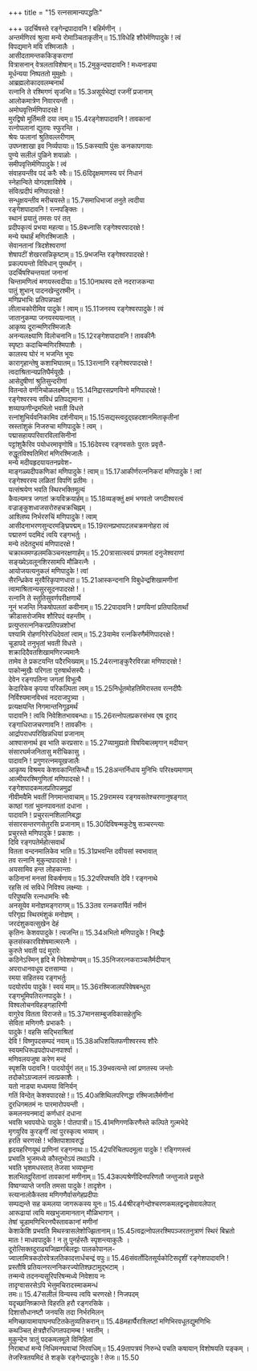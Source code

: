 +++
title = "15 रत्नसामान्यपद्धतिः"

+++
उदर्चिषस्ते रङ्गेन्द्रपादावनि ! बहिर्मणीन् ।  
अन्तर्मणिरवं श्रुत्वा मन्ये रोमाञ्चिताकृतीन्॥ 15.1विधेहि शौरेर्मणिपादुके ! त्वं  
विपद्यमाने मयि रश्मिजालैः ।  
आसीदतामन्तककिङ्कराणां  
वित्रासनान् वेत्रलताविशेषान्॥ 15.2मुकुन्दपादावनि ! मध्यनाड्या  
मूर्धन्यया निष्पततो मुमुक्षोः ।  
आब्रह्मलोकादवलम्बनार्थं  
रत्नानि ते रश्मिगणं सृजन्ति॥ 15.3असूर्यभेद्यां रजनीं प्रजानाम्  
आलोकमात्रेण निवारयन्ती ।  
अमोघवृत्तिर्मणिपादरक्षे !  
मुरद्विषो मूर्तिमती दया त्वम्॥ 15.4रङ्गेशपादावनि ! तावकानां  
रत्नोपलानां द्युतयः स्फुरन्ति ।  
श्रेयः फलानां श्रुतिवल्लरीणाम्  
उपघ्नशाखा इव निर्व्यपायाः॥ 15.5कस्यापि पुंसः कनकापगायाः  
पुण्ये सलीलं पुळिने शयाळोः ।  
समीपवृत्तिर्मणिपादुके ! त्वं  
संवाहयन्तीव पदं करैः स्वैः॥ 15.6दिदृक्षमाणस्य परं निधानं  
स्नेहान्विते योगदशाविशेषे ।  
संवित्प्रदीपं मणिपादरक्षे !  
सन्धुक्षयन्तीव मरीचयस्ते॥ 15.7समाधिभाजां तनुते त्वदीया  
रङ्गेशपादावनि ! रत्नपङ्क्तिः ।  
स्थानं प्रयातुं तमसः परं तत्  
प्रदीपकृत्यं प्रभया महत्या॥ 15.8बध्नासि रङ्गेश्वरपादरक्षे !  
मन्ये यथार्हं मणिरश्मिजालैः ।  
सेवानतानां त्रिदशेश्वराणां  
शेषापटीं शेखरसन्निकृष्टाम्॥ 15.9भजन्ति रङ्गेश्वरपादरक्षे !  
प्रकल्पयन्तो विविधान् पुमर्थान् ।  
उदर्चिषश्चिन्तयतां जनानां  
चिन्तामणित्वं मणयस्त्वदीयाः॥ 15.10नाथस्य दत्ते नदराजकन्या  
पातुं शुभान् पादनखेन्दुरश्मीन् ।  
मणिप्रभाभिः प्रतिपन्नपक्षां  
लीलाचकोरीमिव पादुके ! त्वाम्॥ 15.11जनस्य रङ्गेश्वरपादुके ! त्वं  
जातानुकम्पा जनयस्ययत्नात् ।  
आकृष्य दूरान्मणिरश्मिजालैः  
अनन्यलक्ष्याणि विलोचनानि॥ 15.12रङ्गेशपादावनि ! तावकीनैः  
स्पृष्टाः कदाचिन्मणिरश्मिपाशैः ।  
कालस्य घोरं न भजन्ति भूयः  
कारागृहान्तेषु कशाभिघातम्॥ 15.13रत्नानि रङ्गेश्वरपादरक्षे !  
त्वदाश्रितान्यप्रतिघैर्मयूखैः ।  
आसेदुषीणां श्रुतिसुन्दरीणां  
वितन्वते वर्णनिचोळलक्ष्मीम्॥ 15.14निद्रारसप्रणयिनो मणिपादरक्षे !  
रङ्गेश्वरस्य सविधं प्रतिपद्यमाना ।  
शय्याफणीन्द्रमभितो भवती विधत्ते  
रत्नांशुभिर्यवनिकामिव दर्शनीयाम्॥ 15.15सद्यस्त्वदुद्ग्रहदशानमिताकृतीनां  
स्रस्तांशुकं निजरुचा मणिपादुके ! त्वम् ।  
पद्मासहायपरिवारविलासिनीनां  
पट्टांशुकैरिव पयोधरमावृणोषि॥ 15.16देवस्य रङ्गवसतेः पुरतः प्रवृत्तै-  
रुद्धूतविश्वतिमिरां मणिरश्मिजालैः ।  
मन्ये मदीयहृदयायतनप्रवेश-  
माङ्गळ्यदीपकणिकां मणिपादुके ! त्वाम्॥ 15.17आकीर्णरत्ननिकरां मणिपादुके ! त्वां  
रङ्गेश्वरस्य लळितां विपणिं प्रतीमः ।  
यत्संश्रयेण भवति स्थिरभक्तिमूल्यं  
कैवल्यमत्र जगतां क्रयविक्रयार्हम्॥ 15.18व्यङ्क्तुं क्षमं भगवतो जगदीश्वरत्वं  
वज्राङ्कुशध्वजसरोरुहचक्रचिह्नम् ।  
आश्लिष्य निर्भररुचिं मणिपादुके ! त्वाम्  
आसीदनाभरणसुन्दरमङ्घ्रिपद्मम्॥ 15.19रत्नप्रभापटलचक्रमनोहरा त्वं  
पद्मारुणं पदमिदं त्वयि रङ्गभर्तुः ।  
मन्ये तदेतदुभयं मणिपादरक्षे !  
चक्राब्जमण्डलमकिञ्चनरक्षणार्हम्॥ 15.20त्रासात्स्वयं प्रणमतां दनुजेश्वराणां  
सङ्ख्येऽवलूनशिरसामपि मौळिरत्नैः ।  
आयोजयत्यनुकलं मणिपादुके ! त्वां  
सैरन्ध्रिकेव मुरवैरिकृपाणधारा॥ 15.21आस्कन्दनानि विबुधेन्द्रशिखामणीनां  
त्वामाश्रितान्यसुरसूदनपादरक्षे ! ।  
रत्नानि ते स्तुतिसुवर्णपरीक्षणार्थे  
नूनं भजन्ति निकषोपलतां कवीनाम्॥ 15.22पादावनि ! प्रणयिनां प्रतिपादितार्थां  
क्रीडासरोजमिव शौरिपदं वहन्तीम् ।  
प्रत्युप्तरत्ननिकरप्रतिपन्नशोभां  
पश्यामि रोहणगिरेरधिदेवतां त्वाम्॥ 15.23यामेव रत्नकिरणैर्मणिपादरक्षे !  
चूडापदे तनुभृतां भवती विधत्ते ।  
शक्रादिदैवतशिखामणिरज्यमानैः  
तामेव ते प्रकटयन्ति पदैरभिख्याम्॥ 15.24रत्नाङ्कुरैरविरळा मणिपादरक्षे !  
पाकोन्मुखैः परिगता पुरुषार्थसस्यैः ।  
देवेन रङ्गपतिना जगतां विभूत्यै  
केदारिकेव कृपया परिकल्पिता त्वम्॥ 15.25निर्धूतमोहतिमिरास्तव रत्नदीपैः  
निर्विश्यमानविभवं नदराजपुत्र्या ।  
प्रत्यक्षयन्ति निगमान्तनिगूढमर्थं  
पादावनि ! त्वयि निवेशितभावबन्धाः॥ 15.26रत्नोपलप्रकरसंभव एष दूराद्  
रङ्गाधिराजचरणावनि ! तावकीनः ।  
आर्द्रापराधपरिखिन्नधियां प्रजानाम्  
आश्वासनार्थ इव भाति करप्रसारः॥ 15.27व्यामुह्यतो विषयिबालमृगान् मदीयान्  
संसारघर्मजनितासु मरीचिकासु ।  
पादावनि ! प्रगुणरत्नमयूखजालैः  
आकृष्य विश्रमय केशवकान्तिसिन्धौ॥ 15.28अन्तर्निधाय मुनिभिः परिरक्ष्यमाणाम्  
आत्मीयरश्मिगुणितां मणिपादरक्षे ! ।  
रङ्गेशपादकमलप्रतिपन्नमुद्रां  
नीवीमवैमि भवतीं निगमान्तवाचाम्॥ 15.29रामस्य रङ्गवसतेश्चरणानुषङ्गात्  
काष्ठां गतां भुवनपावनतां दधाना ।  
पादावनि ! प्रचुररत्नशिलानिबद्धा  
संसारसन्तरणसेतुरसि प्रजानाम्॥ 15.30दिविषन्मकुटेषु सञ्चरन्त्याः  
प्रचुरस्ते मणिपादुके ! प्रकाशः ।  
दिवि रङ्गपतेर्महोत्सवार्थं  
वितता वन्दनमालिकेव भाति॥ 15.31प्रभवन्ति दवीयसां स्वभावात्  
तव रत्नानि मुकुन्दपादरक्षे ! ।  
अयसामिव हन्त लोहकान्ताः  
कठिनानां मनसां विकर्षणाय॥ 15.32परिपश्यति देवि ! रङ्गनाथे  
रहसि त्वं सविधे निविश्य लक्ष्म्याः ।  
परिपुष्यसि रत्नधामभिः स्वैः  
अनसूयेव मनोज्ञमङ्गरागम्॥ 15.33तव रत्नकरार्पितं नवीनं  
परिगृह्य स्थिरमंशुकं मनोज्ञम् ।  
जरदंशुकवत्सुखेन देहं  
कृतिनः केशवपादुके ! त्यजन्ति॥ 15.34अभितो मणिपादुके ! निबद्धैः  
कृतसंस्कारविशेषमात्मरत्नैः ।  
कुरुते भवती पदं मुरारेः  
कठिनेऽस्मिन् हृदि मे निवेशयोग्यम्॥ 15.35निजरत्नकराञ्चलैर्मदीयान्  
अपराधानवधूय दत्तसाम्या ।  
रमया सहितस्य रङ्गभर्तुः  
पदयोरर्पय पादुके ! स्वयं माम्॥ 15.36रश्मिजालपरिवेषबन्धुरा  
रङ्गभूमिपतिरत्नपादुके ! ।  
विश्वलोचनविहङ्गहारिणी  
वागुरेव वितता विराजसे॥ 15.37मानसाम्बुजविकासहेतुभिः  
सेविता मणिगणैः प्रभाकरैः ।  
पादुके ! वहसि सद्भिराश्रितां  
देवि ! विष्णुपदसम्पदं नवाम्॥ 15.38अधिशयितफणीश्वरस्य शौरेः  
स्वयमधिरूढपदोपधानपार्श्वा ।  
मणिवलयजुषा करेण मन्दं  
स्पृशसि पदावनि ! पादयोर्युगं तत्॥ 15.39भवत्यन्ते त्वां प्रणतस्य जन्तोः  
तदोकोऽग्रज्वलनं त्वत्प्रकाशैः ।  
यतो नाड्या मध्यमया विनिर्यन्  
गतिं विन्देत् केशवपादरक्षे !॥ 15.40अशिथिलपरिणद्धा रश्मिजालैर्मणीनां  
दुरधिगमतमं नः पारमारोपयन्ती ।  
कमलनयनमाद्यं कर्णधारं दधाना  
भवसि भवपयोधेः पादुके ! पोतपात्री॥ 15.41मणिगणकिरणैस्ते कल्पिते गुल्मभेदे  
मृगयुरिव कुरङ्गीं त्वां पुरस्कृत्य भव्याम् ।  
हरति चरणरक्षे ! भक्तिपाशावरुद्धं  
हृदयहरिणयूथं प्राणिनां रङ्गनाथः॥ 15.42परिचितपदमूला पादुके ! रङ्गिणस्त्वं  
प्रभवति भुजमध्ये कौस्तुभोऽयं तथाऽपि ।  
भवति भृशमधस्तात् तेजसा भव्यभूम्ना  
शलभितदुरितानां तावकानां मणीनाम्॥ 15.43कल्पश्रेणीदिनपरिणतौ जन्तुजाले प्रसुप्ते  
विष्वग्व्याप्ते जगति तमसा पादुके ! तादृशेन ।  
स्त्यानालोकैस्तव मणिगणैर्वासगेहप्रदीपाः  
सम्पद्यन्ते सह कमलया जागरूकस्य यूनः॥ 15.44श्रीरङ्गेन्दोश्चरणकमलद्वन्द्वसेवावलेपात्  
आरूढायां त्वयि मखभुजामानतान् मौळिभागान् ।  
तेषां चूडामणिभिरनघैस्तावकानां मणीनां  
केशाकेशि प्रभवति मिथस्त्रासलेशोज्झितानाम्॥ 15.45त्वद्रत्नोपलरश्मिपञ्जरतनुत्राणं स्थिरं बिभ्रतो  
मातः ! माधवपादुके ! न तु पुनर्हस्तैः स्पृशन्त्याकुलैः ।  
दूरोत्सिक्तदुराढ्यजिह्मगबिलद्वाः पालकोपानल-  
ज्वालामित्रकठोरवेत्रलतिकादत्तार्धचन्द्रं वपुः॥ 15.46संवर्तोदितसूर्यकोटिसदृशीं रङ्गेशपादावनि !  
प्रस्तौषि प्रतियत्नरत्ननिकरज्योतिश्छटामुद्भटाम् ।  
तन्मन्ये तदनन्यसूरिपरिषन्मध्ये निवेशाय नः  
तादृग्वासरसेऽपि भेत्तुमचिरादस्माकमन्धं  
तमः॥ 15.47सलीलं विन्यस्य त्वयि चरणरक्षे ! निजपदम्  
यदृच्छानिष्क्रान्ते विहरति हरौ रङ्गरसिके ।  
दिशासौधानष्टौ जनयसि तदा निर्भरमिलन्  
मणिच्छायामायाघनघटितकेतुव्यतिकरान्॥ 15.48महार्घैराश्लिष्टां मणिभिरवधूतद्युमणिभिः  
कथञ्चित् क्षेत्रज्ञैरधिगतपदामम्ब ! भवतीम् ।  
मुकुन्देन त्रातुं पदकमलमूले विनिहितां  
निराबाधां मन्ये निधिमनघवाचां निरवधिम्॥ 15.49तापत्रयं निरुन्धे पचति कषायान् विशोषयति पङ्कम् ।  
तेजस्त्रितयमिदं ते शङ्के रङ्गेन्द्रपादुके ! तेजः॥ 15.50